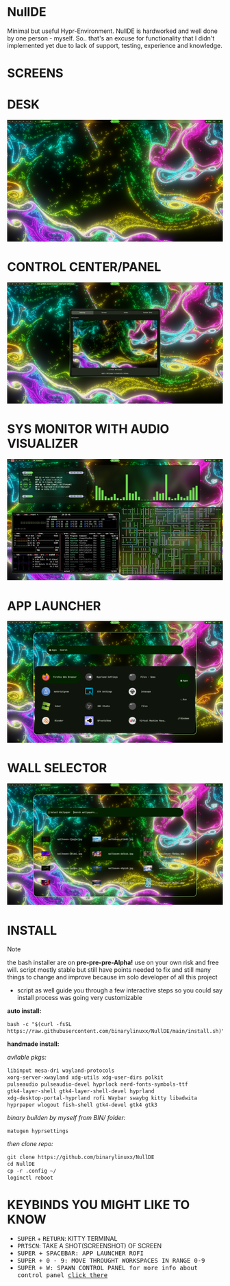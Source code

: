 # NullDE
Minimal but useful Hypr-Environment.
NullDE is hardworked and well done by one person - myself.
So.. that's an excuse for functionality that I didn't
implemented yet due to lack of support, testing, experience and knowledge.

# SCREENS

# DESK
![base_desktop](base_desktop.png)

# CONTROL CENTER/PANEL
![control_center](control_center.png)

# SYS MONITOR WITH AUDIO VISUALIZER
![btop_cava](btop_with_cava.png)

# APP LAUNCHER
![APPS](app_launcher.png)

# WALL SELECTOR
![img](wallpaper_selector.png)

# INSTALL
>[!NOTE]
> the bash installer are on **pre-pre-pre-Alpha!** use on your own risk and free will.
> script mostly stable but still have points needed to fix 
> and still many things to change and improve because im solo developer of all this project

- script as well guide you through a few interactive steps so you could say install process was going very customizable

**auto install:**

```
bash -c "$(curl -fsSL https://raw.githubusercontent.com/binarylinuxx/NullDE/main/install.sh)"
```

**handmade install:**

*avilable pkgs:*
```
libinput mesa-dri wayland-protocols 
xorg-server-xwayland xdg-utils xdg-user-dirs polkit 
pulseaudio pulseaudio-devel hyprlock nerd-fonts-symbols-ttf 
gtk4-layer-shell gtk4-layer-shell-devel hyprland 
xdg-desktop-portal-hyprland rofi Waybar swaybg kitty libadwita 
hyprpaper wlogout fish-shell gtk4-devel gtk4 gtk3
```

*binary builden by myself from BIN/ folder:*
```
matugen hyprsettings
```

*then clone repo:*
``` 
git clone https://github.com/binarylinuxx/NullDE
cd NullDE
cp -r .config ~/
loginctl reboot
```

# KEYBINDS YOU MIGHT LIKE TO KNOW
- <kbd>SUPER</kbd> + <kbd>RETURN</kbd>: KITTY TERMINAL
- <kbd>PRTSCN</kbd>: TAKE A SHOT(SCREENSHOT) OF SCREEN
- <kbd>SUPER<kbd> + <kbd>SPACEBAR<kbd>: APP LAUNCHER ROFI
- <kbd>SUPER<kbd> + <kbd>0 - 9<kbd>: MOVE THROUGHT WORKSPACES IN RANGE 0-9
- <kbd>SUPER<kbd> + <kbd>W<kbd>: SPAWN CONTROL PANEL for more info about control panel [click there](https://github.com/binarylinuxx/hyprsettings.git)


